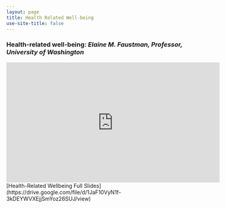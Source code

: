 ```yaml
---
layout: page
title: Health Related Well-being
use-site-title: false
---
```


### Health-related well-being: *Elaine M. Faustman, Professor, University of Washington*
<iframe width="560" height="315" src="https://www.youtube.com/embed/zdrhLWxW9is" title="YouTube video player" frameborder="0" allow="accelerometer; autoplay; clipboard-write; encrypted-media; gyroscope; picture-in-picture" allowfullscreen></iframe>
[Health-Related Wellbeing Full Slides](https://drive.google.com/file/d/1JaF10VyN1f-3kDEYWVXEjjSmYoz26SUJ/view)

